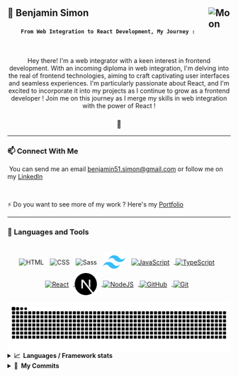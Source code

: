 ## 🤖 Benjamin Simon <img align="right" alt="Moon" width="50px" src="https://moon-svg.minung.dev/moon.svg?theme=ray">

#### <p align="center">**`From Web Integration to React Development, My Journey :`**</p>

<br />
<p align="center">Hey there! I'm a web integrator with a keen interest in frontend development. With an incoming diploma in web integration, I'm delving into the real of frontend technologies, aiming to craft captivating user interfaces and seamless experiences. I'm particularly passionate about React, and I'm excited to incorporate it into my projects as I continue to grow as a frontend developer ! Join me on this journey as I merge my skills in web integration with the power of React ! </p>

### <p align="center">🚀</p>

---

### 📫 Connect With Me

&nbsp;You can send me an email [benjamin51.simon@gmail.com](mailto:benjamin51.simon@gmail.com) or follow me on my [LinkedIn](https://www.linkedin.com/in/benjamiinsimon/)

<br/>

⚡ Do you want to see more of my work ? Here's my [Portfolio](https://benjamin-simon.vercel.app)

---

### 🧰 Languages and Tools

<br />
<div align = "center">
<a href="https://developer.mozilla.org/en-US/docs/Web/HTML" target="_blank" style="text-decoration: none; color: inherit;">
  <img align="center" alt="HTML" width="50px" style="padding-right:10px;" src="https://cdn.jsdelivr.net/gh/devicons/devicon/icons/html5/html5-plain.svg" />
</a>
<a href="https://developer.mozilla.org/en-US/docs/Web/CSS" target="_blank" style="text-decoration: none; color: inherit;">
  <img align="center" alt="CSS" width="50px" style="padding-right:10px;" src="https://cdn.jsdelivr.net/gh/devicons/devicon/icons/css3/css3-plain.svg" />
</a>
<a href="https://sass-lang.com/" target="_blank" style="text-decoration: none; color: inherit;">
  <img align="center" alt="Sass" width="50px" style="padding-right:10px;" src="https://cdn.jsdelivr.net/gh/devicons/devicon/icons/sass/sass-original.svg" />
</a>
<a href="https://tailwindcss.com/" target="_blank" style="text-decoration: none; color: inherit;">
  <img align="center" alt="Tailwind CSS" width="50px" style="padding-right:10px;" src="https://github.com/devicons/devicon/blob/v2.16.0/icons/tailwindcss/tailwindcss-original.svg"/>
</a>
<a href="https://developer.mozilla.org/en-US/docs/Web/JavaScript" target="_blank">
  <img align="center" alt="JavaScript" width="50px" style="padding-right:10px;" src="https://cdn.jsdelivr.net/gh/devicons/devicon/icons/javascript/javascript-plain.svg" />
</a>
<a href="https://www.typescriptlang.org/" target="_blank">
  <img align="center" alt="TypeScript" width="50px" style="padding-right:10px;" src="https://cdn.jsdelivr.net/gh/devicons/devicon/icons/typescript/typescript-plain.svg" />
</a>
<a href="https://reactjs.org/" target="_blank">
  <img align="center" alt="React" width="50px" style="padding-right:10px;" src="https://cdn.jsdelivr.net/gh/devicons/devicon/icons/react/react-original.svg" />
</a>
<a href="https://nextjs.org/" target="_blank">
  <img align="center" alt="Next.js" width="50px" style="padding-right:10px;" src="https://github.com/devicons/devicon/blob/v2.16.0/icons/nextjs/nextjs-plain.svg"/>
</a>
<a href="https://nodejs.org/" target="_blank">
  <img align="center" alt="NodeJS" width="50px" style="padding-right:10px;" src="https://cdn.jsdelivr.net/gh/devicons/devicon/icons/nodejs/nodejs-original.svg" />
</a>
<a href="https://github.com/" target="_blank">
  <img align="center" alt="GitHub" width="50px" style="padding-right:10px;" src="https://cdn.jsdelivr.net/gh/devicons/devicon/icons/github/github-original.svg" />
</a>
<a href="https://git-scm.com/" target="_blank">
  <img align="center" alt="Git" width="50px" style="padding-right:10px;" src="https://cdn.jsdelivr.net/gh/devicons/devicon/icons/git/git-original.svg" />
</a>

</div>
<br />

<picture align="center">
  <source align="center" media="(prefers-color-scheme: dark)" srcset="https://raw.githubusercontent.com/benjii66/benjii66/output/github-contribution-grid-snake-dark.svg">
  <img align="center" alt="github contribution grid snake animation" src="https://raw.githubusercontent.com/benjii66/benjii66/output/github-contribution-grid-snake.svg">
</picture>

<details>
  <summary><b>📈&nbsp;&nbsp;Languages /&nbsp;Framework stats</b></summary>
  <br/>
  <a href='https://profile.codersrank.io/user/benjii66/'>
    <img src='http://cr-skills-chart-widget.azurewebsites.net/api/api?username=benjii66&padding=30&skills=JSON,JavaScript,CSS,HTML,TypeScript,C%23,Batchfile,SCSS,C++,C,Python,CoffeeScript'>
  </a>
</details>

<details>
    <summary><b>🧩&nbsp;&nbsp;My Commits</b></summary>
  
![contributions](./profile-3d-contrib/profile-gitblock.svg)  
</details>

<!-- [![KnlnKS's LeetCode stats](https://leetcode-stats-six.vercel.app/?username=benjii66)](https://github.com/KnlnKS/leetcode-stats) -->

<!--
**benjii66/benjii66** is a ✨ _special_ ✨ repository because its `README.md` (this file) appears on your GitHub profile.

Here are some ideas to get you started:

- 🔭 I’m currently working on ...
- 🌱 I’m currently learning ...
- 👯 I’m looking to collaborate on ...
- 🤔 I’m looking for help with ...
- 💬 Ask me about ...
- 📫 How to reach me: ...
- 😄 Pronouns: ...
- ⚡ Fun fact: ...
-->

<!-- ## Mes Projets

### Projet 1
[![Statut](https://img.shields.io/badge/Statut-En%20Cours-blue)](lien_vers_le_projet)
- Description brève du projet 1

### Projet 2
[![Statut](https://img.shields.io/badge/Statut-Terminé-success)](lien_vers_le_projet)
- Description brève du projet 2

### Projet 3
[![Statut](https://img.shields.io/badge/Statut-En%20Pause-orange)](lien_vers_le_projet)
- Description brève du projet 3
 -->
